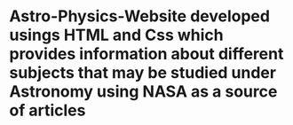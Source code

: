 # Astro-Physics-Website developed usings HTML and Css which provides information about different subjects that may be studied under Astronomy using NASA as a source of articles
